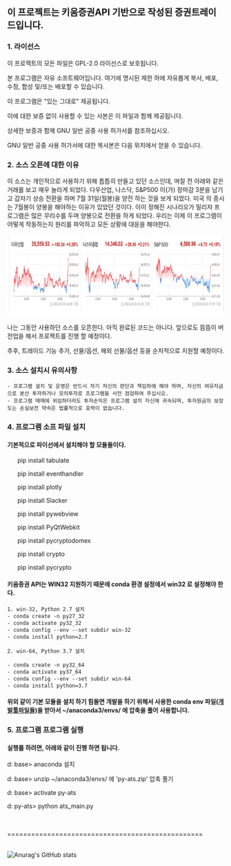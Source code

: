 <h2>이 프로젝트는 키움증권API 기반으로 작성된 증권트레이드입니다.</h2>


### 1. 라이선스 

<p>이 프로젝트의 모든 파일은 GPL-2.0 라이선스로 보호됩니다.</p>
<p>본 프로그램은 자유 소프트웨어입니다. 여기에 명시된 제한 하에 자유롭게 복사, 배포, 수정, 합성 및/또는 배포할 수 있습니다.</p>

<p>이 프로그램은 "있는 그대로" 제공됩니다. </p>
<p>이에 대한 보증 없이 사용할 수 있는 사본은 이 파일과 함께 제공됩니다. </p>
<p>상세한 보증과 함께 GNU 일반 공중 사용 허가서를 참조하십시오.</p>

<p>GNU 일반 공중 사용 허가서에 대한 복사본은 다음 위치에서 얻을 수 있습니다.</p>
<p><https://www.gnu.org/licenses/gpl-2.0.html></p>


### 2. 소스 오픈에 대한 이유
   이 소스는 개인적으로 사용하기 위해 틈틈히 만들고 있던 소스인데, 며칠 전 아래와 같은 거래를 보고 매우 놀라게 되었다. 다우산업, 나스닥, S&P500 이(가) 장마감 3분을 남기고 갑자기 상승 전환을 하며 7월 31일(월봉)을 양전 하는 것을 보게 되었다. 미국 의 증시는 7월봉이 양봉을 해야하는 이유가 있었던 것이다. 이미 정해진 시나리오가 밀리자 프로그램은 많은 무리수를 두며 양봉으로 전환을 하게 되었다. 
   우리는 이제 이 프로그램이 어떻게 작동하는지 원리를 파악하고 모든 상황에 대응을 해야한다.
   
   <img src="doc/trade_01.jpg" />

   나는 그동안 사용하던 소스를 오픈한다. 아직 완료된 코드는 아니다. 앞으로도 뜸뜸이 버전업을 해서 프로젝트를 진행 할 예정이다.

   추후, 트레이드 기능 추가, 선물/옵션, 해외 선물/옵션 등을 순차적으로 지원할 예정이다.

### 3. 소스 설치시 유의사항
    - 프로그램 설치 및 운영은 반드시 자기 자신의 판단과 책임하에 해야 하며, 자신의 여유자금으로 분산 투자하거나 모의투자로 프로그램을 사전 점검하여 주십시오.
    - 프로그램 매매에 위임하더라도 투자손익은 프로그램 설치 자신에 귀속되며, 투자원금의 보장 도는 손실보전 약속은 법률적으로 효력이 없습니다.


### 4. 프로그램 소프 파일 설치

####  기본적으로 파이선에서 설치해야 할 모듈들이다.

  <ul>pip install tabulate</ul>
  <ul>pip install eventhandler</ul>
  <ul>pip install plotly</ul>
  <ul>pip install Slacker</ul>
  <ul>pip install pywebview</ul>
  <ul>pip install PyQtWebkit</ul>

  <ul>pip install pycryptodomex</ul>
  <ul>pip install crypto</ul>
  <ul>pip install pycrypto</ul>

####  키움증권 API는 WIN32 지원하기 때문에 conda 환경 설정에서 win32 로 설정해야 한다.
    1. win-32, Python 2.7 설치
    - conda create -n py27_32
    - conda activate py32_32
    - conda config --env --set subdir win-32
    - conda install python=2.7

    2. win-64, Python 3.7 설치

    - conda create -n py32_64
    - conda activate py37_64
    - conda config --env --set subdir win-64
    - conda install python=3.7

####  위외 같이 기본 모듈을 설치 하기 힘들면 개발을 하기 위해서 사용한 conda env 파일(<a href="https://drive.google.com/drive/folders/14soNPRwqHd8osdCd9IHT9NLngebvgpWt?usp=sharing">개발툴파일들</a>)을 받아서 ~/anaconda3/envs/ 에 압축을 풀어 사용합니다.


### 5. 프로그램 프로그램 실행
  
  #### 실행를 하려면, 아래와 같이 진행 하면 됩니다.
  <div>
  <p>  d: base> anaconda 설치 </p>
  <p>  d: base> unzip ~/anaconda3/envs/ 에 'py-ats.zip' 압축 풀기 </p>
  <p>  d: base> activate py-ats </p>
  <p>  d: py-ats> python ats_main.py </p>
  </div>

<br />  
<br />  
=================================================
<br />
<br />


   ![Anurag's GitHub stats](https://github-readme-stats.vercel.app/api?username=warvirus&show_icons=true&theme=radical)

